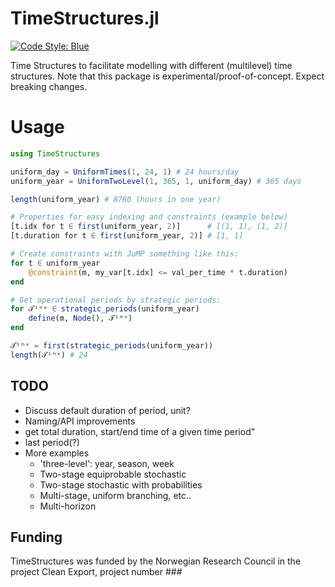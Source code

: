 # TimeStructures.jl

[![Code Style: Blue](https://img.shields.io/badge/code%20style-blue-4495d1.svg)](https://github.com/invenia/BlueStyle)

Time Structures to facilitate modelling with different (multilevel) time structures. Note that this package is experimental/proof-of-concept. Expect breaking changes.

# Usage

```julia
using TimeStructures

uniform_day = UniformTimes(1, 24, 1) # 24 hours/day
uniform_year = UniformTwoLevel(1, 365, 1, uniform_day) # 365 days

length(uniform_year) # 8760 (hours in one year)

# Properties for easy indexing and constraints (example below)
[t.idx for t ∈ first(uniform_year, 2)]      # [(1, 1), (1, 2)]
[t.duration for t ∈ first(uniform_year, 2)] # [1, 1]

# Create constraints with JuMP something like this:
for t ∈ uniform_year
    @constraint(m, my_var[t.idx] <= val_per_time * t.duration)
end

# Get operational periods by strategic periods:
for 𝒯ⁱⁿᵛ ∈ strategic_periods(uniform_year)
    define(m, Node(), 𝒯ⁱⁿᵛ)
end

𝒯ⁱⁿᵛ = first(strategic_periods(uniform_year))
length(𝒯ⁱⁿᵛ) # 24

```

## TODO

* Discuss default duration of period, unit?
* Naming/API improvements
* get total duration, start/end time of a given time period"
* last period(?)
* More examples
  * 'three-level': year, season, week
  * Two-stage equiprobable stochastic
  * Two-stage stochastic with probabilities
  * Multi-stage, uniform branching, etc..
  * Multi-horizon


## Funding

TimeStructures was funded by the Norwegian Research Council in the project Clean Export, project number ###